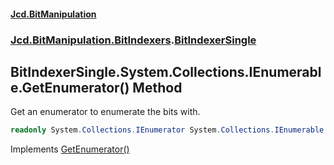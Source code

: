 #### [Jcd.BitManipulation](index.md 'index')
### [Jcd.BitManipulation.BitIndexers](Jcd.BitManipulation.BitIndexers.md 'Jcd.BitManipulation.BitIndexers').[BitIndexerSingle](Jcd.BitManipulation.BitIndexers.BitIndexerSingle.md 'Jcd.BitManipulation.BitIndexers.BitIndexerSingle')

## BitIndexerSingle.System.Collections.IEnumerable.GetEnumerator() Method

Get an enumerator to enumerate the bits with.

```csharp
readonly System.Collections.IEnumerator System.Collections.IEnumerable.GetEnumerator();
```

Implements [GetEnumerator()](https://docs.microsoft.com/en-us/dotnet/api/System.Collections.IEnumerable.GetEnumerator 'System.Collections.IEnumerable.GetEnumerator')